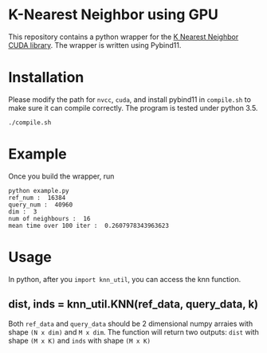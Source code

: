 # K-Nearest Neighbor using GPU

This repository contains a python wrapper for the [K Nearest Neighbor CUDA library](https://github.com/vincentfpgarcia/kNN-CUDA). The wrapper is written using Pybind11. 


# Installation

Please modify the path for `nvcc`, `cuda`, and install pybind11 in `compile.sh` to make sure it can compile correctly.
The program is tested under python 3.5.

```
./compile.sh
```


# Example

Once you build the wrapper, run

```
python example.py
ref_num :  16384
query_num :  40960
dim :  3
num of neighbours :  16
mean time over 100 iter :  0.2607978343963623
```

# Usage

In python, after you `import knn_util`, you can access the knn function.

## dist, inds = knn_util.KNN(ref_data, query_data, k)

Both `ref_data` and `query_data` should be 2 dimensional numpy arraies with shape `(N x dim)` and `M x dim`. The function will return two outputs: `dist` with shape `(M x K)`  and `inds` with shape `(M x K)`


